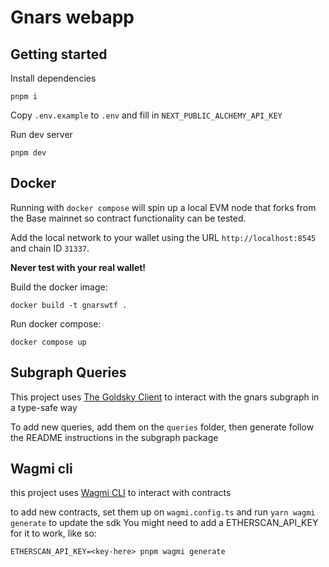 # Gnars webapp

## Getting started
Install dependencies

```
pnpm i
```

Copy `.env.example` to `.env` and fill in `NEXT_PUBLIC_ALCHEMY_API_KEY`


Run dev server
```
pnpm dev
```

## Docker
Running with `docker compose` will spin up a local EVM node that forks from the Base mainnet so contract functionality can be tested.

Add the local network to your wallet using the URL `http://localhost:8545` and chain ID `31337`.

**Never test with your real wallet!**

Build the docker image:
```
docker build -t gnarswtf .
```

Run docker compose:
```
docker compose up
```

## Subgraph Queries

This project uses [The Goldsky Client](https://goldsky.com/) to interact with the gnars subgraph in a type-safe way

To add new queries, add them on the `queries` folder, then generate follow the README instructions in the subgraph
package


## Wagmi cli

this project uses [Wagmi CLI](https://wagmi.sh/cli/getting-started) to interact with contracts

to add new contracts, set them up on `wagmi.config.ts` and run `yarn wagmi generate` to update the sdk
You might need to add a ETHERSCAN_API_KEY for it to work, like so:
```
ETHERSCAN_API_KEY=<key-here> pnpm wagmi generate
```
